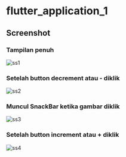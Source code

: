 # flutter_application_1

## Screenshot
### Tampilan penuh
![ss1](https://i.ibb.co/mRkMg3S/project1-ss4.png)

### Setelah button decrement atau - diklik
![ss2](https://i.ibb.co/nskTf72/project1-ss1.png)

### Muncul SnackBar ketika gambar diklik
![ss3](https://i.ibb.co/wpsgVPP/project1-ss2.png)

### Setelah button increment atau + diklik
![ss4](https://i.ibb.co/2k1XGZr/project1-ss3.png)

